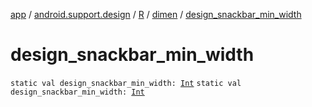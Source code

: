 [app](../../../index.md) / [android.support.design](../../index.md) / [R](../index.md) / [dimen](index.md) / [design_snackbar_min_width](./design_snackbar_min_width.md)

# design_snackbar_min_width

`static val design_snackbar_min_width: `[`Int`](https://kotlinlang.org/api/latest/jvm/stdlib/kotlin/-int/index.html)
`static val design_snackbar_min_width: `[`Int`](https://kotlinlang.org/api/latest/jvm/stdlib/kotlin/-int/index.html)